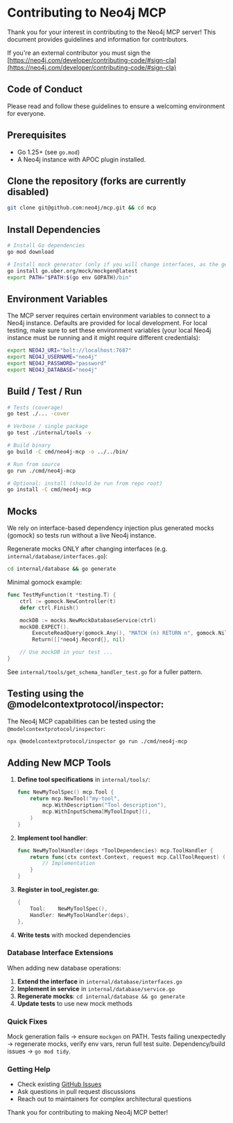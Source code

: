 # Contributing to Neo4j MCP

Thank you for your interest in contributing to the Neo4j MCP server! This document provides guidelines and information for contributors.

If you're an external contributor you must sign the [https://neo4j.com/developer/contributing-code/#sign-cla](https://neo4j.com/developer/contributing-code/#sign-cla)

## Code of Conduct

Please read and follow these guidelines to ensure a welcoming environment for everyone.

## Prerequisites

- Go 1.25+ (see `go.mod`)
- A Neo4j instance with APOC plugin installed.

## Clone the repository (forks are currently disabled)

```bash
git clone git@github.com:neo4j/mcp.git && cd mcp
```

## Install Dependencies

```bash
# Install Go dependencies
go mod download

# Install mock generator (only if you will change interfaces, as the generated mocks depend on the interface definitions)
go install go.uber.org/mock/mockgen@latest
export PATH="$PATH:$(go env GOPATH)/bin"
```

## Environment Variables

The MCP server requires certain environment variables to connect to a Neo4j instance.
Defaults are provided for local development.
For local testing, make sure to set these environment variables (your local Neo4j instance must be running and it might require different credentials):

```bash
export NEO4J_URI="bolt://localhost:7687"
export NEO4J_USERNAME="neo4j"
export NEO4J_PASSWORD="password"
export NEO4J_DATABASE="neo4j"
```

## Build / Test / Run

```bash
# Tests (coverage)
go test ./... -cover

# Verbose / single package
go test ./internal/tools -v

# Build binary
go build -C cmd/neo4j-mcp -o ../../bin/

# Run from source
go run ./cmd/neo4j-mcp

# Optional: install (should be run from repo root)
go install -C cmd/neo4j-mcp
```

## Mocks

We rely on interface-based dependency injection plus generated mocks (gomock) so tests run without a live Neo4j instance.

Regenerate mocks ONLY after changing interfaces (e.g. `internal/database/interfaces.go`):

```bash
cd internal/database && go generate
```

Minimal gomock example:

```go
func TestMyFunction(t *testing.T) {
    ctrl := gomock.NewController(t)
    defer ctrl.Finish()

    mockDB := mocks.NewMockDatabaseService(ctrl)
    mockDB.EXPECT().
        ExecuteReadQuery(gomock.Any(), "MATCH (n) RETURN n", gomock.Nil(), "neo4j").
        Return([]*neo4j.Record{}, nil)

    // Use mockDB in your test ...
}
```

See `internal/tools/get_schema_handler_test.go` for a fuller pattern.

## Testing using the @modelcontextprotocol/inspector:

The Neo4j MCP capabilities can be tested using the `@modelcontextprotocol/inspector`:

```bash
npx @modelcontextprotocol/inspector go run ./cmd/neo4j-mcp
```

## Adding New MCP Tools

1. **Define tool specifications** in `internal/tools/`:

   ```go
   func NewMyToolSpec() mcp.Tool {
       return mcp.NewTool("my-tool",
           mcp.WithDescription("Tool description"),
           mcp.WithInputSchema[MyToolInput](),
       )
   }
   ```

2. **Implement tool handler**:

   ```go
   func NewMyToolHandler(deps *ToolDependencies) mcp.ToolHandler {
       return func(ctx context.Context, request mcp.CallToolRequest) (*mcp.CallToolResult, error) {
           // Implementation
       }
   }
   ```

3. **Register in tool_register.go**:

   ```go
   {
       Tool:    NewMyToolSpec(),
       Handler: NewMyToolHandler(deps),
   },
   ```

4. **Write tests** with mocked dependencies

### Database Interface Extensions

When adding new database operations:

1. **Extend the interface** in `internal/database/interfaces.go`
2. **Implement in service** in `internal/database/service.go`
3. **Regenerate mocks**: `cd internal/database && go generate`
4. **Update tests** to use new mock methods

### Quick Fixes

Mock generation fails → ensure `mockgen` on PATH.
Tests failing unexpectedly → regenerate mocks, verify env vars, rerun full test suite.
Dependency/build issues → `go mod tidy`.

### Getting Help

- Check existing [GitHub Issues](https://github.com/neo4j/mcp/issues)
- Ask questions in pull request discussions
- Reach out to maintainers for complex architectural questions

Thank you for contributing to making Neo4j MCP better!
